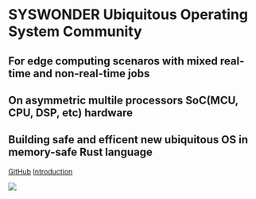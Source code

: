 # SYSWONDER Ubiquitous Operating System Community

<h2>For edge computing scenaros with mixed real-time and non-real-time jobs</h2>

<h2>On asymmetric multile processors SoC(MCU, CPU, DSP, etc) hardware</h2>

<h2>Building safe and efficent new ubiquitous OS in memory-safe Rust language </h2>

[<i class="iconfont icon-github"></i> GitHub](https://github.com/syswonder)
[Introduction <i class="iconfont icon-down"></i>](#main)

<!-- background image -->
![](https://i.loli.net/2018/01/15/5a5bcb771cc40.jpg)
